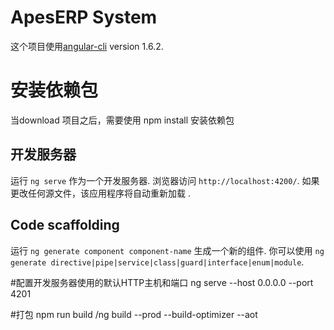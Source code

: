 # ApesERP System

这个项目使用[angular-cli](https://github.com/angular/angular-cli) version 1.6.2.

# 安装依赖包
当download 项目之后，需要使用 npm install 安装依赖包

## 开发服务器

运行 `ng serve` 作为一个开发服务器. 浏览器访问 `http://localhost:4200/`. 如果更改任何源文件，该应用程序将自动重新加载
.

## Code scaffolding

运行 `ng generate component component-name` 生成一个新的组件. 你可以使用 `ng generate directive|pipe|service|class|guard|interface|enum|module`.

#配置开发服务器使用的默认HTTP主机和端口
ng serve --host 0.0.0.0 --port 4201

#打包
npm run build /ng build --prod --build-optimizer --aot

